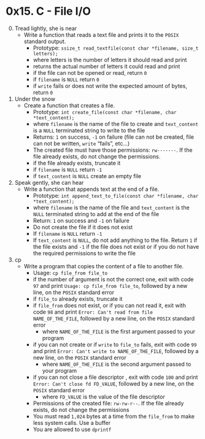 # 0x15. C - File I/O

0. Tread lightly, she is near
	- Write a function that reads a text file and prints it to the `POSIX` standard output.
		- Prototype: `ssize_t read_textfile(const char *filename, size_t letters);`
		- where letters is the number of letters it should read and print
		- returns the actual number of letters it could read and print
		- if the file can not be opened or read, return `0`
		- if `filename` is `NULL` return `0`
		- if `write` fails or does not write the expected amount of bytes, return `0`
1. Under the snow
	- Create a function that creates a file.
		- Prototype: `int create_file(const char *filename, char *text_content);`
		- where `filename` is the name of the file to create and `text_content` is a `NULL` terminated string to write to the file
		- Returns: `1` on success, `-1` on failure (file can not be created, file can not be written, `write` “fails”, etc…)
		- The created file must have those permissions: `rw-------`. If the file already exists, do not change the permissions.
		- if the file already exists, truncate it
		- if `filename` is `NULL` return `-1`
		- if `text_content` is `NULL` create an empty file
2. Speak gently, she can hear
	- Write a function that appends text at the end of a file.
		- Prototype: `int append_text_to_file(const char *filename, char *text_content);`
		- where `filename` is the name of the file and `text_content` is the `NULL` terminated string to add at the end of the file
		- Return: `1` on success and `-1` on failure
		- Do not create the file if it does not exist
		- If `filename` is `NULL` return `-1`
		- If `text_content` is `NULL`, do not add anything to the file. Return `1` if the file exists and `-1` if the file does not exist or if you do not have the required permissions to write the file
3. cp
	- Write a program that copies the content of a file to another file.
		- Usage: `cp file_from file_to`
		- if the number of argument is not the correct one, exit with code `97` and print `Usage: cp file_from file_to`, followed by a new line, on the `POSIX` standard error
		- if `file_to` already exists, truncate it
		- if `file_from` does not exist, or if you can not read it, exit with code `98` and print `Error: Can't read from file NAME_OF_THE_FILE`, followed by a new line, on the `POSIX` standard error
			- where `NAME_OF_THE_FILE` is the first argument passed to your program
		- if you can not create or if `write` to `file_to` fails, exit with code `99` and print `Error: Can't write to NAME_OF_THE_FILE`, followed by a new line, on the `POSIX` standard error
			- where `NAME_OF_THE_FILE` is the second argument passed to your program
		- if you can not close a file descriptor , exit with code `100` and print `Error: Can't close fd FD_VALUE`, followed by a new line, on the `POSIX` standard error
			- where `FD_VALUE` is the value of the file descriptor
		- Permissions of the created file: `rw-rw-r--`. If the file already exists, do not change the permissions
		- You must read `1,024` bytes at a time from the `file_from` to make less system calls. Use a buffer
		- You are allowed to use `dprintf`
